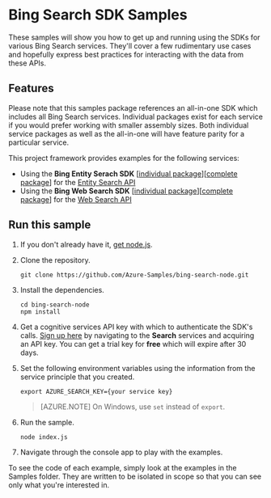 # Bing Search SDK Samples

These samples will show you how to get up and running using the SDKs for various Bing Search services. They'll cover a few rudimentary use cases and hopefully express best practices for interacting with the data from these APIs.

## Features

Please note that this samples package references an all-in-one SDK which includes all Bing Search services. Individual packages exist for each service if you would prefer working with smaller assembly sizes. Both individual service packages as well as the all-in-one will have feature parity for a particular service.

This project framework provides examples for the following services:

* Using the **Bing Entity Serach SDK** \[[individual package](http://linktopackage)\]\[[complete package](http://linktopackage)\] for the [Entity Search API](https://azure.microsoft.com/en-us/services/cognitive-services/bing-entity-search-api/)
* Using the **Bing Web Search SDK** \[[individual package](http://linktopackage)\]\[[complete package](http://linktopackage)\] for the [Web Search API](https://azure.microsoft.com/en-us/services/cognitive-services/bing-web-search-api/)

## Run this sample


1. If you don't already have it, [get node.js](https://nodejs.org).

1. Clone the repository.

    ```
    git clone https://github.com/Azure-Samples/bing-search-node.git
    ```

1. Install the dependencies.

    ```
    cd bing-search-node
    npm install
    ```

1. Get a cognitive services API key with which to authenticate the SDK's calls. [Sign up here](https://azure.microsoft.com/en-us/services/cognitive-services/directory/) by navigating to the **Search** services and acquiring an API key. You can get a trial key for **free** which will expire after 30 days.

1. Set the following environment variables using the information from the service principle that you created.

    ```
    export AZURE_SEARCH_KEY={your service key}
    ```

    > [AZURE.NOTE] On Windows, use `set` instead of `export`.

1. Run the sample.

    ```
    node index.js
    ```

1. Navigate through the console app to play with the examples.

To see the code of each example, simply look at the examples in the Samples folder. They are written to be isolated in scope so that you can see only what you're interested in.